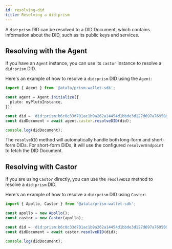 ```yaml
---
id: resolving-did
title: Resolving a did:prism
---
```


A `did:prism` DID can be resolved to a DID Document, which contains information about the DID, such as its public keys and services.

## Resolving with the Agent

If you have an `Agent` instance, you can use its `castor` instance to resolve a `did:prism` DID.

Here's an example of how to resolve a `did:prism` DID using the `Agent`:

```typescript
import { Agent } from '@atala/prism-wallet-sdk';

const agent = Agent.initialize({
  pluto: myPlutoInstance,
});

const did = 'did:prism:b6c0c33d701ac1b9a262a14454d1bbde3d127d697a76950963c5fd930605:Cj8KPRI7CgdtYXN0ZXIwEAFKLgoJc2VmsxEiECSTjyV7sUfCr_ArpN9rvCwR9fRMAhcsr_S7ZRiJk4p5k';
const didDocument = await agent.castor.resolveDID(did);

console.log(didDocument);
```

The `resolveDID` method will automatically handle both long-form and short-form DIDs. For short-form DIDs, it will use the configured `resolverEndpoint` to fetch the DID Document.

## Resolving with Castor

If you are using `Castor` directly, you can use the `resolveDID` method to resolve a `did:prism` DID.

Here's an example of how to resolve a `did:prism` DID using `Castor`:

```typescript
import { Apollo, Castor } from '@atala/prism-wallet-sdk';

const apollo = new Apollo();
const castor = new Castor(apollo);

const did = 'did:prism:b6c0c33d701ac1b9a262a14454d1bbde3d127d697a76950963c5fd930605:Cj8KPRI7CgdtYXN0ZXIwEAFKLgoJc2VmsxEiECSTjyV7sUfCr_ArpN9rvCwR9fRMAhcsr_S7ZRiJk4p5k';
const didDocument = await castor.resolveDID(did);

console.log(didDocument);
```

